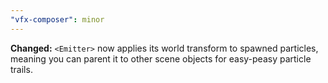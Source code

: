 ```yaml
---
"vfx-composer": minor
---
```


**Changed:** `<Emitter>` now applies its world transform to spawned particles, meaning you can parent it to other scene objects for easy-peasy particle trails.
